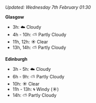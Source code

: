 *Updated: Wednesday 7th February 01:30*

**Glasgow**

* 3h: :cloud: Cloudy
* 4h - 10h: :partly_sunny: Partly Cloudy
* 11h, 12h: :sunny: Clear
* 13h, 14h: :partly_sunny: Partly Cloudy

**Edinburgh**

* 3h - 5h: :cloud: Cloudy
* 6h - 9h: :partly_sunny: Partly Cloudy
* 10h: :sunny: Clear
* 11h - 13h: :cyclone: Windy (:sunny:)
* 14h: :partly_sunny: Partly Cloudy
